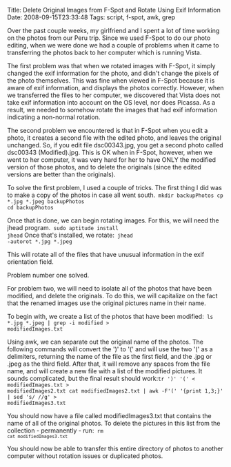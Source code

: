 Title: Delete Original Images from F-Spot and Rotate Using Exif Information
Date: 2008-09-15T23:33:48
Tags: script, f-spot, awk, grep


Over the past couple weeks, my girlfriend and I spent a lot of time working on the photos from our Peru trip. Since we used F-Spot to do our photo editing, when we were done we had a couple of problems when it came to transferring the photos back to her computer which is running Vista. 

The first problem was that when we rotated images with F-Spot, it simply changed the exif information for the photo, and didn't change the pixels of the photo themselves. This was fine when viewed in F-Spot because it is aware of exif information, and displays the photos correctly. However, when we transferred the files to her computer, we discovered that Vista does not take exif information into account on the OS level, nor does Picassa. As a result, we needed to somehow rotate the images that had exif information indicating a non-normal rotation.

The second problem we encountered is that in F-Spot when you edit a photo, it creates a second file with the edited photo, and leaves the original unchanged. So, if you edit file dsc00343.jpg, you get a second photo called dsc00343 (Modified).jpg. This is OK when in F-Spot, however, when we went to her computer, it was very hard for her to have ONLY the modified version of those photos, and to delete the originals (since the edited versions are better than the originals).

To solve the first problem, I used a couple of tricks. The first thing I did was to make a copy of the photos in case all went south.<code lang="bash">
mkdir backupPhotos
cp *.jpg *.jpeg backupPhotos
cd backupPhotos</code>

Once that is done, we can begin rotating images. For this, we will need the jhead program.<code lang="bash">
sudo aptitude install jhead</code>
Once that's installed, we rotate:<code lang="bash">
jhead -autorot  *.jpg *.jpeg</code>

This will rotate all of the files that have unusual information in the exif orientation field. 

Problem number one solved.

For problem two, we will need to isolate all of the photos that have been modified, and delete the originals. To do this, we will capitalize on the fact that the renamed images use the original pictures name in their name. 

To begin with, we create a list of the photos that have been modified:<code lang="bash">
ls *.jpg *.jpeg | grep -i modified > modifiedImages.txt</code>

Using awk, we can separate out the original name of the photos. The following commands will convert the ')' to '(' and will use the two '(' as a delimiters, returning the name of the file as the first field, and the .jpg or .jpeg as the third field. After that, it will remove any spaces from the file name, and will create a new file with a list of the modified pictures. It sounds complicated, but the final result should work:<code lang="bash">tr ')' '(' &lt; modifiedImages.txt > modifiedImages2.txt
cat modifiedImages2.txt | awk -F'(' '{print $1,$3;}' | sed 's/  //g' &gt; modifiedImages3.txt</code>

You should now have a file called modifiedImages3.txt that contains the name of all of the original photos. To delete the pictures in this list from the collection - permanently - run:<code lang="bash">
rm `cat modifiedImages3.txt`</code>

You should now be able to transfer this entire directory of photos to another computer without rotation issues or duplicated photos.<!--break-->